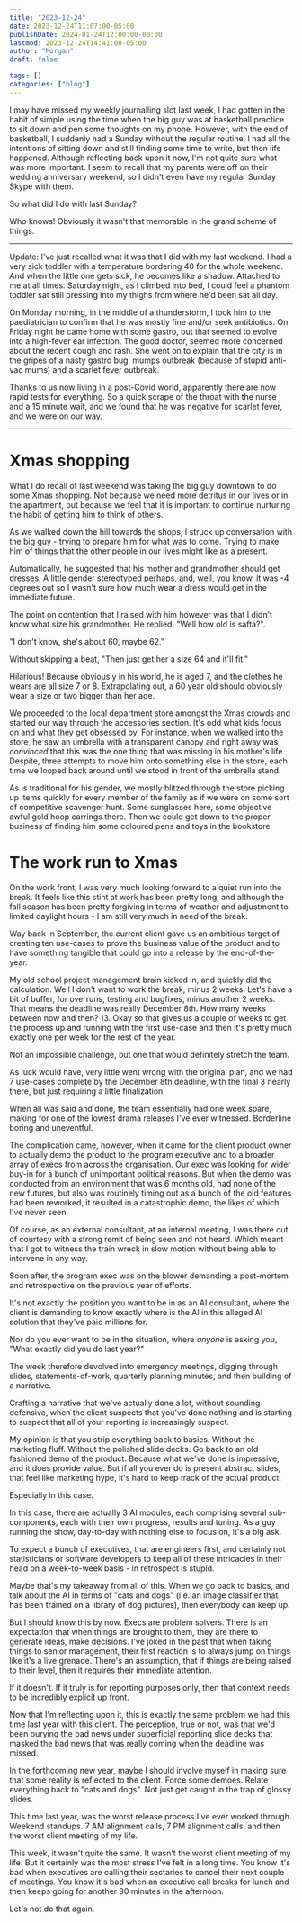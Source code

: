 ```yaml
---
title: "2023-12-24"
date: 2023-12-24T11:07:00-05:00
publishDate: 2024-01-24T12:00:00-00:00
lastmod: 2023-12-24T14:41:00-05:00
author: "Morgan"
draft: false

tags: []
categories: ["blog"]
---
```


I may have missed my weekly journalling slot last week, I had gotten in the habit of simple using the time when the big guy was at basketball practice to sit down and pen some thoughts on my phone. However, with the end of basketball, I suddenly had a Sunday without the regular routine. I had all the intentions of sitting down and still finding some time to write, but then life happened. Although reflecting back upon it now, I'm not quite sure what was more important. I seem to recall that my parents were off on their wedding anniversary weekend, so I didn't even have my regular Sunday Skype with them.

So what did I do with last Sunday?

Who knows! Obviously it wasn't that memorable in the grand scheme of things.

----
Update:
I've just recalled what it was that I did with my last weekend. I had a very sick toddler with a temperature bordering 40 for the whole weekend. And when the little one gets sick, he becomes like a shadow. Attached to me at all times. Saturday night, as I climbed into bed, I could feel a phantom toddler sat still pressing into my thighs from where he'd been sat all day.

On Monday morning, in the middle of a thunderstorm, I took him to the paediatrician to confirm that he was mostly fine and/or seek antibiotics. On Friday night he came home with some gastro, but that seemed to evolve into a high-fever ear infection. The good doctor, seemed more concerned about the recent cough and rash. She went on to explain that the city is in the gripes of a nasty gastro bug, mumps outbreak (because of stupid anti-vac mums) and a scarlet fever outbreak.

Thanks to us now living in a post-Covid world, apparently there are now rapid tests for everything. So a quick scrape of the throat with the nurse and a 15 minute wait, and we found that he was negative for scarlet fever, and we were on our way.

----

# Xmas shopping
What I do recall of last weekend was taking the big guy downtown to do some Xmas shopping. Not because we need more detritus in our lives or in the apartment, but because we feel that it is important to continue nurturing the habit of getting him to think of others.

As we walked down the hill towards the shops, I struck up conversation with the big guy - trying to prepare him for what was to come. Trying to make him of things that the other people in our lives might like as a present.

Automatically, he suggested that his mother and grandmother should get dresses. A little gender stereotyped perhaps, and, well, you know, it was -4 degrees out so I wasn't sure how much wear a dress would get in the immediate future.

The point on contention that I raised with him however was that I didn't know what size his grandmother. He replied, "Well how old is safta?".

"I don't know, she's about 60, maybe 62."

Without skipping a beat, "Then just get her a size 64 and it'll fit."

Hilarious! Because obviously in his world, he is aged 7, and the clothes he wears are all size 7 or 8. Extrapolating out, a 60 year old should obviously wear a size or two bigger than her age.

We proceeded to the local department store amongst the Xmas crowds and started our way through the accessories section. It's odd what kids focus on and what they get obsessed by. For instance, when we walked into the store, he saw an umbrella with a transparent canopy and right away was *convinced* that this was the one thing that was missing in his mother's life. Despite, three attempts to move him onto something else in the store, each time we looped back around until we stood in front of the umbrella stand.

As is traditional for his gender, we mostly blitzed through the store picking up items quickly for every member of the family as if we were on some sort of competitive scavenger hunt. Some sunglasses here, some objective awful gold hoop earrings there. Then we could get down to the proper business of finding him some coloured pens and toys in the bookstore.

# The work run to Xmas
On the work front, I was very much looking forward to a quiet run into the break. It feels like this stint at work has been pretty long, and although the fall season has been pretty forgiving in terms of weather and adjustment to limited daylight hours - I am still very much in need of the break.

Way back in September, the current client gave us an ambitious target of creating ten use-cases to prove the business value of the product and to have something tangible that could go into a release by the end-of-the-year.

My old school project management brain kicked in, and quickly did the calculation. Well I don't want to work the break, minus 2 weeks. Let's have a bit of buffer, for overruns, testing and bugfixes, minus another 2 weeks. That means the deadline was really December 8th. How many weeks between now and then? 13. Okay so that gives us a couple of weeks to get the process up and running with the first use-case and then it's pretty much exactly one per week for the rest of the year.

Not an impossible challenge, but one that would definitely stretch the team.

As luck would have, very little went wrong with the original plan, and we had 7 use-cases complete by the December 8th deadline, with the final 3 nearly there, but just requiring a little finalization.

When all was said and done, the team essentially had one week spare, making for one of the lowest drama releases I've ever witnessed. Borderline boring and uneventful.

The complication came, however, when it came for the client product owner to actually demo the product to the program executive and to a broader array of execs from across the organisation. Our exec was looking for wider buy-in for a bunch of unimportant political reasons. But when the demo was conducted from an environment that was 6 months old, had none of the new futures, but also was routinely timing out as a bunch of the old features had been reworked, it resulted in a catastrophic demo, the likes of which I've never seen.

Of course, as an external consultant, at an internal meeting, I was there out of courtesy with a strong remit of being seen and not heard. Which meant that I got to witness the train wreck in slow motion without being able to intervene in any way.

Soon after, the program exec was on the blower demanding a post-mortem and retrospective on the previous year of efforts.

It's not exactly the position you want to be in as an AI consultant, where the client is demanding to know exactly where is the AI in this alleged AI solution that they've paid millions for.

Nor do you ever want to be in the situation, where *anyone* is asking you, "What exactly did you do last year?"

The week therefore devolved into emergency meetings, digging through slides, statements-of-work, quarterly planning minutes, and then building of a narrative.

Crafting a narrative that we've actually done a lot, without sounding defensive, when the client suspects that you've done nothing and is starting to suspect that all of your reporting is increasingly suspect.

My opinion is that you strip everything back to basics. Without the marketing fluff. Without the polished slide decks. Go back to an old fashioned demo of the product. Because what we've done is impressive, and it does provide value. But if all you ever do is present abstract slides, that feel like marketing hype, it's hard to keep track of the actual product.

Especially in this case.

In this case, there are actually 3 AI modules, each comprising several sub-components, each with their own progress, results and tuning. As a guy running the show, day-to-day with nothing else to focus on, it's a big ask.

To expect a bunch of executives, that are engineers first, and certainly not statisticians or software developers to keep all of these intricacies in their head on a week-to-week basis - in retrospect is stupid.

Maybe that's my takeaway from all of this. When we go back to basics, and talk about the AI in terms of "cats and dogs" (i.e. an image classifier that has been trained on a library of dog pictures), then everybody can keep up.

But I should know this by now. Execs are problem solvers. There is an expectation that when things are brought to them, they are there to generate ideas, make decisions. I've joked in the past that when taking things to senior management, their first reaction is to always jump on things like it's a live grenade. There's an assumption, that if things are being raised to their level, then it requires their immediate attention.

If it doesn't. If it truly is for reporting purposes only, then that context needs to be incredibly explicit up front.

Now that I'm reflecting upon it, this is exactly the same problem we had this time last year with this client. The perception, true or not, was that we'd been burying the bad news under superficial reporting slide decks that masked the bad news that was really coming when the deadline was missed.

In the forthcoming new year, maybe I should involve myself in making sure that some reality is reflected to the client. Force some demoes. Relate everything back to "cats and dogs". Not just get caught in the trap of glossy slides.

This time last year, was the worst release process I've ever worked through. Weekend standups. 7 AM alignment calls, 7 PM alignment calls, and then the worst client meeting of my life.

This week, it wasn't quite the same. It wasn't the worst client meeting of my life. But it certainly was the most stress I've felt in a long time. You know it's bad when executives are calling their sectaries to cancel their next couple of meetings. You know it's bad when an executive call breaks for lunch and then keeps going for another 90 minutes in the afternoon.

Let's not do that again.
